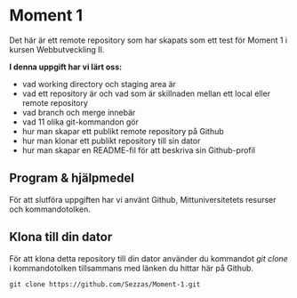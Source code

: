 # Moment 1
Det här är ett remote repository som har skapats som ett test för Moment 1 i kursen Webbutveckling II.

**I denna uppgift har vi lärt oss:**
- vad working directory och staging area är
- vad ett repository är och vad som är skillnaden mellan ett local eller remote repository
- vad branch och merge innebär
- vad 11 olika git-kommandon gör
- hur man skapar ett publikt remote repository på Github
- hur man klonar ett publikt repository till sin dator
- hur man skapar en README-fil för att beskriva sin Github-profil

## Program & hjälpmedel
För att slutföra uppgiften har vi använt Github, Mittuniversitetets resurser och kommandotolken.

## Klona till din dator
För att klona detta repository till din dator använder du kommandot *git clone* i kommandotolken tillsammans med länken du hittar här på Github.

`git clone https://github.com/Sezzas/Moment-1.git`
